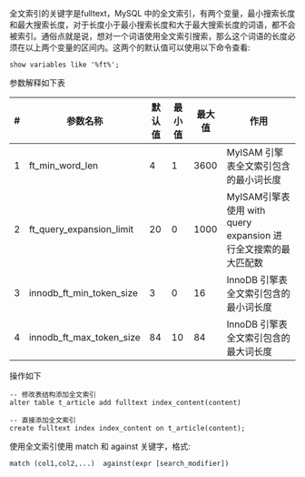 全文索引的关键字是fulltext，MySQL 中的全文索引，有两个变量，最小搜索长度和最大搜索长度，对于长度小于最小搜索长度和大于最大搜索长度的词语，都不会被索引。通俗点就是说，想对一个词语使用全文索引搜索，那么这个词语的长度必须在以上两个变量的区间内。这两个的默认值可以使用以下命令查看:

~~~mysql
show variables like '%ft%';
~~~

参数解释如下表

| #    | 参数名称                 | 默认值 | 最小值 | 最大值 | 作用                                                         |
| :--- | ------------------------ | ------ | ------ | ------ | ------------------------------------------------------------ |
| 1    | ft_min_word_len          | 4      | 1      | 3600   | MyISAM  引擎表全文索引包含的最小词长度                       |
| 2    | ft_query_expansion_limit | 20     | 0      | 1000   | MyISAM引擎表使用  with  query expansion 进行全文搜索的最大匹配数 |
| 3    | innodb_ft_min_token_size | 3      | 0      | 16     | InnoDB  引擎表全文索引包含的最小词长度                       |
| 4    | innodb_ft_max_token_size | 84     | 10     | 84     | InnoDB  引擎表全文索引包含的最大词长度                       |

操作如下

~~~mysql
-- 修改表结构添加全文索引
alter table t_article add fulltext index_content(content)
 
-- 直接添加全文索引
create fulltext index index_content on t_article(content);
~~~

使用全文索引使用 match 和 against 关键字，格式:

~~~mysql
match (col1,col2,...)  against(expr [search_modifier])
~~~
